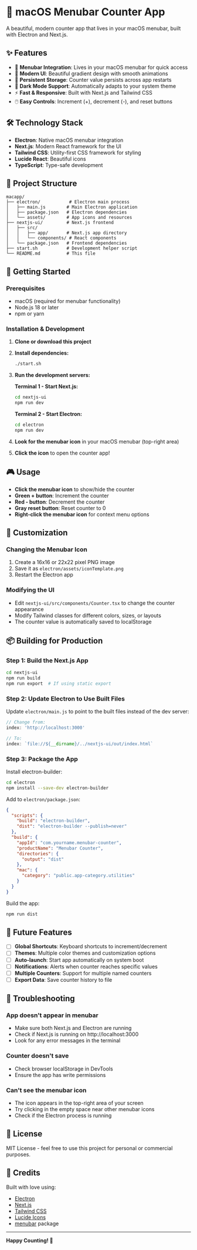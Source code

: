 # 🧮 macOS Menubar Counter App

A beautiful, modern counter app that lives in your macOS menubar, built with Electron and Next.js.

## ✨ Features

- 🎯 **Menubar Integration**: Lives in your macOS menubar for quick access
- 🎨 **Modern UI**: Beautiful gradient design with smooth animations
- 💾 **Persistent Storage**: Counter value persists across app restarts
- 🌙 **Dark Mode Support**: Automatically adapts to your system theme
- ⚡ **Fast & Responsive**: Built with Next.js and Tailwind CSS
- 🖱️ **Easy Controls**: Increment (+), decrement (-), and reset buttons

## 🛠️ Technology Stack

- **Electron**: Native macOS menubar integration
- **Next.js**: Modern React framework for the UI
- **Tailwind CSS**: Utility-first CSS framework for styling
- **Lucide React**: Beautiful icons
- **TypeScript**: Type-safe development

## 📁 Project Structure

```
macapp/
├── electron/           # Electron main process
│   ├── main.js        # Main Electron application
│   ├── package.json   # Electron dependencies
│   └── assets/        # App icons and resources
├── nextjs-ui/         # Next.js frontend
│   ├── src/
│   │   ├── app/       # Next.js app directory
│   │   └── components/ # React components
│   └── package.json   # Frontend dependencies
├── start.sh           # Development helper script
└── README.md          # This file
```

## 🚀 Getting Started

### Prerequisites

- macOS (required for menubar functionality)
- Node.js 18 or later
- npm or yarn

### Installation & Development

1. **Clone or download this project**

2. **Install dependencies:**
   ```bash
   ./start.sh
   ```

3. **Run the development servers:**

   **Terminal 1 - Start Next.js:**
   ```bash
   cd nextjs-ui
   npm run dev
   ```

   **Terminal 2 - Start Electron:**
   ```bash
   cd electron
   npm run dev
   ```

4. **Look for the menubar icon** in your macOS menubar (top-right area)

5. **Click the icon** to open the counter app!

## 🎮 Usage

- **Click the menubar icon** to show/hide the counter
- **Green + button**: Increment the counter
- **Red - button**: Decrement the counter  
- **Gray reset button**: Reset counter to 0
- **Right-click the menubar icon** for context menu options

## 🎨 Customization

### Changing the Menubar Icon

1. Create a 16x16 or 22x22 pixel PNG image
2. Save it as `electron/assets/iconTemplate.png`
3. Restart the Electron app

### Modifying the UI

- Edit `nextjs-ui/src/components/Counter.tsx` to change the counter appearance
- Modify Tailwind classes for different colors, sizes, or layouts
- The counter value is automatically saved to localStorage

## 📦 Building for Production

### Step 1: Build the Next.js App

```bash
cd nextjs-ui
npm run build
npm run export  # If using static export
```

### Step 2: Update Electron to Use Built Files

Update `electron/main.js` to point to the built files instead of the dev server:

```javascript
// Change from:
index: 'http://localhost:3000'

// To:
index: `file://${__dirname}/../nextjs-ui/out/index.html`
```

### Step 3: Package the App

Install electron-builder:
```bash
cd electron
npm install --save-dev electron-builder
```

Add to `electron/package.json`:
```json
{
  "scripts": {
    "build": "electron-builder",
    "dist": "electron-builder --publish=never"
  },
  "build": {
    "appId": "com.yourname.menubar-counter",
    "productName": "Menubar Counter",
    "directories": {
      "output": "dist"
    },
    "mac": {
      "category": "public.app-category.utilities"
    }
  }
}
```

Build the app:
```bash
npm run dist
```

## 🔮 Future Features

- [ ] **Global Shortcuts**: Keyboard shortcuts to increment/decrement
- [ ] **Themes**: Multiple color themes and customization options
- [ ] **Auto-launch**: Start app automatically on system boot
- [ ] **Notifications**: Alerts when counter reaches specific values
- [ ] **Multiple Counters**: Support for multiple named counters
- [ ] **Export Data**: Save counter history to file

## 🐛 Troubleshooting

### App doesn't appear in menubar
- Make sure both Next.js and Electron are running
- Check if Next.js is running on http://localhost:3000
- Look for any error messages in the terminal

### Counter doesn't save
- Check browser localStorage in DevTools
- Ensure the app has write permissions

### Can't see the menubar icon
- The icon appears in the top-right area of your screen
- Try clicking in the empty space near other menubar icons
- Check if the Electron process is running

## 📄 License

MIT License - feel free to use this project for personal or commercial purposes.

## 🙏 Credits

Built with love using:
- [Electron](https://electronjs.org/)
- [Next.js](https://nextjs.org/)
- [Tailwind CSS](https://tailwindcss.com/)
- [Lucide Icons](https://lucide.dev/)
- [menubar](https://github.com/maxogden/menubar) package

---

**Happy Counting! 🎉**
